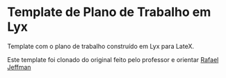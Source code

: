 # Template de Plano de Trabalho em Lyx
Template com o plano de trabalho construído em Lyx para LateX.

Este template foi clonado do original feito pelo professor e orientar [Rafael Jeffman](https://github.com/rafasgj/senac-tcc-lyx.git)
